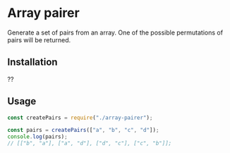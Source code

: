 # Array pairer

Generate a set of pairs from an array. One of the possible permutations of pairs will be returned.

## Installation

??

## Usage

```javascript
const createPairs = require("./array-pairer");

const pairs = createPairs(["a", "b", "c", "d"]);
console.log(pairs);
// [["b", "a"], ["a", "d"], ["d", "c"], ["c", "b"]];
```
